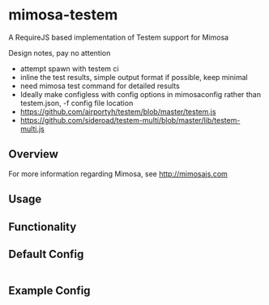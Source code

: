 mimosa-testem
===========

A RequireJS based implementation of Testem support for Mimosa

Design notes, pay no attention

* attempt spawn with testem ci
* inline the test results, simple output format if possible, keep minimal
* need mimosa test command for detailed results
* Ideally make configless with config options in mimosaconfig rather than testem.json, -f config file location
* https://github.com/airportyh/testem/blob/master/testem.js
* https://github.com/sideroad/testem-multi/blob/master/lib/testem-multi.js


## Overview

For more information regarding Mimosa, see http://mimosajs.com

## Usage

## Functionality


## Default Config

```
```

## Example Config

```
```